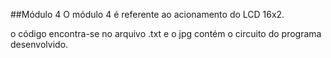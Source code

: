 ##Módulo 4
O módulo 4 é referente ao acionamento do LCD 16x2.

o código encontra-se no arquivo .txt e o jpg contém o circuito do programa desenvolvido.
